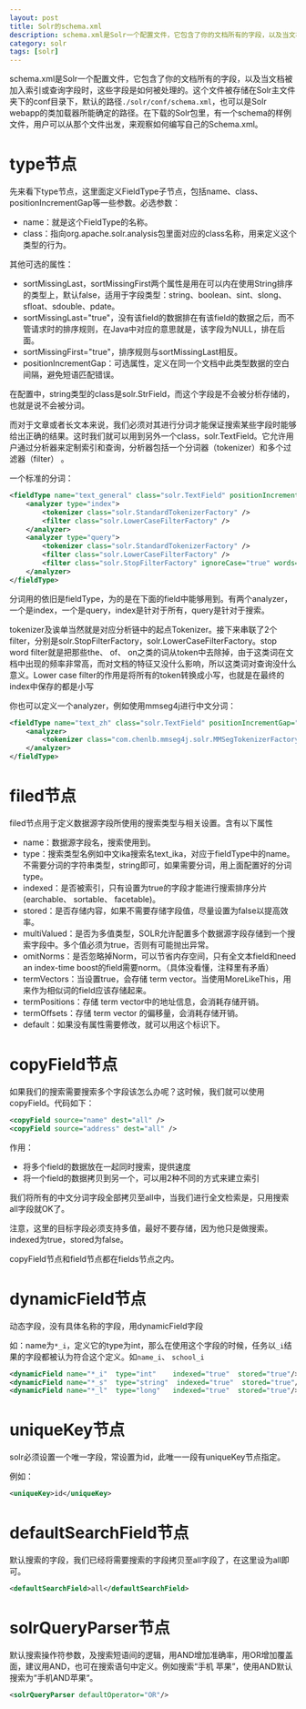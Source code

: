 ```yaml
---
layout: post
title: Solr的schema.xml
description: schema.xml是Solr一个配置文件，它包含了你的文档所有的字段，以及当文档被加入索引或查询字段时，这些字段是如何被处理的。
category: solr
tags: [solr]
---
```


schema.xml是Solr一个配置文件，它包含了你的文档所有的字段，以及当文档被加入索引或查询字段时，这些字段是如何被处理的。这个文件被存储在Solr主文件夹下的conf目录下，默认的路径`./solr/conf/schema.xml`，也可以是Solr webapp的类加载器所能确定的路径。在下载的Solr包里，有一个schema的样例文件，用户可以从那个文件出发，来观察如何编写自己的Schema.xml。

# type节点

先来看下type节点，这里面定义FieldType子节点，包括name、class、positionIncrementGap等一些参数。必选参数：

- name：就是这个FieldType的名称。
- class：指向org.apache.solr.analysis包里面对应的class名称，用来定义这个类型的行为。

其他可选的属性： 

- sortMissingLast，sortMissingFirst两个属性是用在可以内在使用String排序的类型上，默认false，适用于字段类型：string、boolean、sint、slong、sfloat、sdouble、pdate。
- sortMissingLast="true"，没有该field的数据排在有该field的数据之后，而不管请求时的排序规则，在Java中对应的意思就是，该字段为NULL，排在后面。
- sortMissingFirst="true"，排序规则与sortMissingLast相反。
- positionIncrementGap：可选属性，定义在同一个文档中此类型数据的空白间隔，避免短语匹配错误。

在配置中，string类型的class是solr.StrField，而这个字段是不会被分析存储的，也就是说不会被分词。

而对于文章或者长文本来说，我们必须对其进行分词才能保证搜索某些字段时能够给出正确的结果。这时我们就可以用到另外一个class，solr.TextField。它允许用户通过分析器来定制索引和查询，分析器包括一个分词器（tokenizer）和多个过滤器（filter） 。

一个标准的分词：

```xml
<fieldType name="text_general" class="solr.TextField" positionIncrementGap="100">
    <analyzer type="index">
        <tokenizer class="solr.StandardTokenizerFactory" />
        <filter class="solr.LowerCaseFilterFactory" />
    </analyzer>
    <analyzer type="query">
        <tokenizer class="solr.StandardTokenizerFactory" />
        <filter class="solr.LowerCaseFilterFactory" />
        <filter class="solr.StopFilterFactory" ignoreCase="true" words="stopwords.txt" enablePositionIncrements="true" />
    </analyzer>
</fieldType>
```

分词用的依旧是fieldType，为的是在下面的field中能够用到。有两个analyzer，一个是index，一个是query，index是针对于所有，query是针对于搜索。

tokenizer及诶单当然就是对应分析链中的起点Tokenizer。接下来串联了2个filter，分别是solr.StopFilterFactory，solr.LowerCaseFilterFactory。stop word filter就是把那些the、 of、 on之类的词从token中去除掉，由于这类词在文档中出现的频率非常高，而对文档的特征又没什么影响，所以这类词对查询没什么意义。Lower case filter的作用是将所有的token转换成小写，也就是在最终的index中保存的都是小写

你也可以定义一个analyzer，例如使用mmseg4j进行中文分词：

```xml
<fieldType name="text_zh" class="solr.TextField" positionIncrementGap="100">
    <analyzer> 
        <tokenizer class="com.chenlb.mmseg4j.solr.MMSegTokenizerFactory" mode="complex" />
    </analyzer>
</fieldType>
```

# filed节点

filed节点用于定义数据源字段所使用的搜索类型与相关设置。含有以下属性

- name：数据源字段名，搜索使用到。
- type：搜索类型名例如中文ika搜索名text_ika，对应于fieldType中的name。不需要分词的字符串类型，string即可，如果需要分词，用上面配置好的分词type。
- indexed：是否被索引，只有设置为true的字段才能进行搜索排序分片(earchable、 sortable、 facetable)。
- stored：是否存储内容，如果不需要存储字段值，尽量设置为false以提高效率。
- multiValued：是否为多值类型，SOLR允许配置多个数据源字段存储到一个搜索字段中。多个值必须为true，否则有可能抛出异常。
- omitNorms：是否忽略掉Norm，可以节省内存空间，只有全文本field和need an index-time boost的field需要norm。（具体没看懂，注释里有矛盾）
- termVectors：当设置true，会存储 term vector。当使用MoreLikeThis，用来作为相似词的field应该存储起来。
- termPositions：存储 term vector中的地址信息，会消耗存储开销。
- termOffsets：存储 term vector 的偏移量，会消耗存储开销。
- default：如果没有属性需要修改，就可以用这个标识下。

# copyField节点

如果我们的搜索需要搜索多个字段该怎么办呢？这时候，我们就可以使用copyField。代码如下：

```xml
<copyField source="name" dest="all" />
<copyField source="address" dest="all" />
```

作用：

- 将多个field的数据放在一起同时搜索，提供速度
- 将一个field的数据拷贝到另一个，可以用2种不同的方式来建立索引

我们将所有的中文分词字段全部拷贝至all中，当我们进行全文检索是，只用搜索all字段就OK了。

注意，这里的目标字段必须支持多值，最好不要存储，因为他只是做搜索。indexed为true，stored为false。

copyField节点和field节点都在fields节点之内。

# dynamicField节点

动态字段，没有具体名称的字段，用dynamicField字段

如：name为`*_i`，定义它的type为int，那么在使用这个字段的时候，任务以`_i`结果的字段都被认为符合这个定义。如`name_i`、 `school_i`

```xml
<dynamicField name="*_i"  type="int"    indexed="true"  stored="true"/> 
<dynamicField name="*_s"  type="string"  indexed="true"  stored="true"/>
<dynamicField name="*_l"  type="long"   indexed="true"  stored="true"/>
```

# uniqueKey节点

solr必须设置一个唯一字段，常设置为id，此唯一一段有uniqueKey节点指定。

例如：

```xml
<uniqueKey>id</uniqueKey>
```

# defaultSearchField节点

默认搜索的字段，我们已经将需要搜索的字段拷贝至all字段了，在这里设为all即可。

```xml
<defaultSearchField>all</defaultSearchField>
```

# solrQueryParser节点

默认搜索操作符参数，及搜索短语间的逻辑，用AND增加准确率，用OR增加覆盖面，建议用AND，也可在搜索语句中定义。例如搜索“手机 苹果”，使用AND默认搜索为“手机AND苹果“。

```xml
<solrQueryParser defaultOperator="OR"/> 
```
